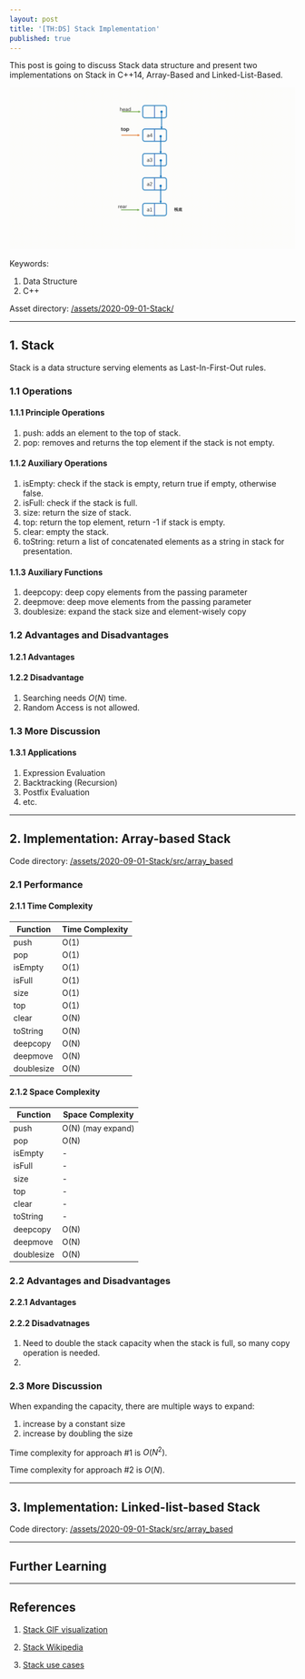 ```yaml
---
layout: post
title: '[TH:DS] Stack Implementation'
published: true
---
```


This post is going to discuss Stack data structure and present two implementations on Stack in C++14, Array-Based and Linked-List-Based.
<p align="center">
<img src="/assets/2020-09-01-Stack/gifs/stack.gif" alt="Stack visualization" width="800" >
</p>


Keywords:

1. Data Structure
2. C++

Asset directory: [/assets/2020-09-01-Stack/](https://github.com/Yixuan-Lee/yixuan-lee.github.io/tree/master/assets/2020-09-01-Stack)


<!--more-->

---

## 1. Stack

Stack is a data structure serving elements as Last-In-First-Out rules.

### 1.1 Operations

#### 1.1.1 Principle Operations

1. push: adds an element to the top of stack.
2. pop: removes and returns the top element if the stack is not empty.

#### 1.1.2 Auxiliary Operations

1. isEmpty: check if the stack is empty, return true if empty, otherwise false.
2. isFull: check if the stack is full.
3. size: return the size of stack.
4. top: return the top element, return -1 if stack is empty.
5. clear: empty the stack.
6. toString: return a list of concatenated elements as a string in stack for presentation.


#### 1.1.3 Auxiliary Functions

1. deepcopy: deep copy elements from the passing parameter
2. deepmove: deep move elements from the passing parameter
3. doublesize: expand the stack size and element-wisely copy

### 1.2 Advantages and Disadvantages

#### 1.2.1 Advantages


#### 1.2.2 Disadvantage

1. Searching needs $O(N)$ time.
2. Random Access is not allowed.


### 1.3 More Discussion

#### 1.3.1 Applications

1. Expression Evaluation
2. Backtracking (Recursion)
3. Postfix Evaluation
4. etc.

---

## 2. Implementation: Array-based Stack

Code directory: [/assets/2020-09-01-Stack/src/array_based](https://github.com/Yixuan-Lee/yixuan-lee.github.io/tree/master/assets/2020-09-01-Stack/src/array_based)

### 2.1 Performance

#### 2.1.1 Time Complexity

|  Function  |  Time Complexity  |
| ---------- | ----------------- |
|    push    |        O(1)       | 
|    pop     |        O(1)       |
|   isEmpty  |        O(1)       |
|   isFull   |        O(1)       |
|    size    |        O(1)       |
|    top     |        O(1)       |
|   clear    |        O(N)       |
|  toString  |        O(N)       |
|  deepcopy  |        O(N)       |
|  deepmove  |        O(N)       |
| doublesize |        O(N)       |

#### 2.1.2 Space Complexity

|  Function  |  Space Complexity |
| ---------- | ----------------- |
|    push    |        O(N) (may expand)       | 
|    pop     |        O(N)       |
|   isEmpty  |         -         |
|   isFull   |         -         |
|    size    |         -         |
|    top     |         -         |
|   clear    |         -         |
|  toString  |         -         |
|  deepcopy  |        O(N)       |
|  deepmove  |        O(N)       |
| doublesize |        O(N)       |

### 2.2 Advantages and Disadvantages

#### 2.2.1 Advantages



#### 2.2.2 Disadvatnages

1. Need to double the stack capacity when the stack is full, so many copy operation is needed.
2. 

### 2.3 More Discussion

When expanding the capacity, there are multiple ways to expand:

1. increase by a constant size
2. increase by doubling the size

Time complexity for approach \#1 is $O(N^2)$.

Time complexity for approach \#2 is $O(N)$.

---

## 3. Implementation: Linked-list-based Stack

Code directory: [/assets/2020-09-01-Stack/src/array_based](https://github.com/Yixuan-Lee/yixuan-lee.github.io/tree/master/assets/2020-09-01-Stack/src/linked_list_based)

---

## Further Learning

---

## References

1. [Stack GIF visualization](https://blog.csdn.net/weixin_43294413/article/details/103618056)

2. [Stack Wikipedia](https://en.wikipedia.org/wiki/Stack_(abstract_data_type))

3. [Stack use cases](http://jcsites.juniata.edu/faculty/kruse/cs240/stackapps.htm)
